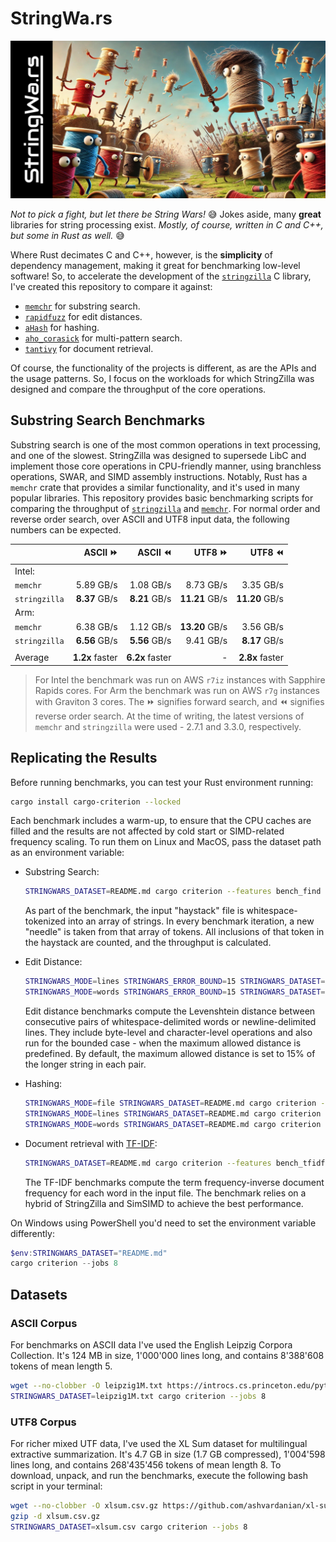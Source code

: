 # StringWa.rs

![StringWa.rs Thumbnail](https://github.com/ashvardanian/ashvardanian/blob/master/repositories/StringWa.rs.jpg?raw=true)

_Not to pick a fight, but let there be String Wars!_ 😅
Jokes aside, many __great__ libraries for string processing exist.
_Mostly, of course, written in C and C++, but some in Rust as well._ 😅

Where Rust decimates C and C++, however, is the __simplicity__ of dependency management, making it great for benchmarking low-level software!
So, to accelerate the development of the [`stringzilla`](https://github.com/ashvardanian/StringZilla) C library, I've created this repository to compare it against:

- [`memchr`](https://github.com/BurntSushi/memchr) for substring search.
- [`rapidfuzz`](https://github.com/rapidfuzz/rapidfuzz-rs) for edit distances.
- [`aHash`](https://github.com/tkaitchuck/aHash) for hashing.
- [`aho_corasick`](https://github.com/BurntSushi/aho-corasick) for multi-pattern search.
- [`tantivy`](https://github.com/quickwit-oss/tantivy) for document retrieval.

Of course, the functionality of the projects is different, as are the APIs and the usage patterns.
So, I focus on the workloads for which StringZilla was designed and compare the throughput of the core operations.

## Substring Search Benchmarks 

Substring search is one of the most common operations in text processing, and one of the slowest.
StringZilla was designed to supersede LibC and implement those core operations in CPU-friendly manner, using branchless operations, SWAR, and SIMD assembly instructions.
Notably, Rust has a `memchr` crate that provides a similar functionality, and it's used in many popular libraries.
This repository provides basic benchmarking scripts for comparing the throughput of [`stringzilla`](https://github.com/ashvardanian/StringZilla) and [`memchr`](https://github.com/BurntSushi/memchr).
For normal order and reverse order search, over ASCII and UTF8 input data, the following numbers can be expected.

|               |         ASCII ⏩ |         ASCII ⏪ |         UTF8 ⏩ |          UTF8 ⏪ |
| ------------- | --------------: | --------------: | -------------: | --------------: |
| Intel:        |                 |                 |                |                 |
| `memchr`      |       5.89 GB/s |       1.08 GB/s |      8.73 GB/s |       3.35 GB/s |
| `stringzilla` |   __8.37__ GB/s |   __8.21__ GB/s | __11.21__ GB/s |  __11.20__ GB/s |
| Arm:          |                 |                 |                |                 |
| `memchr`      |       6.38 GB/s |       1.12 GB/s | __13.20__ GB/s |       3.56 GB/s |
| `stringzilla` |   __6.56__ GB/s |   __5.56__ GB/s |      9.41 GB/s |   __8.17__ GB/s |
|               |                 |                 |                |                 |
| Average       | __1.2x__ faster | __6.2x__ faster |              - | __2.8x__ faster |


> For Intel the benchmark was run on AWS `r7iz` instances with Sapphire Rapids cores.
> For Arm the benchmark was run on AWS `r7g` instances with Graviton 3 cores.
> The ⏩ signifies forward search, and ⏪ signifies reverse order search.
> At the time of writing, the latest versions of `memchr` and `stringzilla` were used - 2.7.1 and 3.3.0, respectively.

## Replicating the Results

Before running benchmarks, you can test your Rust environment running:

```bash
cargo install cargo-criterion --locked
```

Each benchmark includes a warm-up, to ensure that the CPU caches are filled and the results are not affected by cold start or SIMD-related frequency scaling.
To run them on Linux and MacOS, pass the dataset path as an environment variable:

- Substring Search:

    ```bash
    STRINGWARS_DATASET=README.md cargo criterion --features bench_find bench_find --jobs 8
    ```

    As part of the benchmark, the input "haystack" file is whitespace-tokenized into an array of strings.
    In every benchmark iteration, a new "needle" is taken from that array of tokens.
    All inclusions of that token in the haystack are counted, and the throughput is calculated.

- Edit Distance:

    ```bash
    STRINGWARS_MODE=lines STRINGWARS_ERROR_BOUND=15 STRINGWARS_DATASET=README.md cargo criterion --features bench_levenshtein bench_levenshtein --jobs 8
    STRINGWARS_MODE=words STRINGWARS_ERROR_BOUND=15 STRINGWARS_DATASET=README.md cargo criterion --features bench_levenshtein bench_levenshtein --jobs 8
    ```

    Edit distance benchmarks compute the Levenshtein distance between consecutive pairs of whitespace-delimited words or newline-delimited lines.
    They include byte-level and character-level operations and also run for the bounded case - when the maximum allowed distance is predefined.
    By default, the maximum allowed distance is set to 15% of the longer string in each pair.

- Hashing:

    ```bash
    STRINGWARS_MODE=file STRINGWARS_DATASET=README.md cargo criterion --features bench_hash bench_hash --jobs 8
    STRINGWARS_MODE=lines STRINGWARS_DATASET=README.md cargo criterion --features bench_hash bench_hash --jobs 8
    STRINGWARS_MODE=words STRINGWARS_DATASET=README.md cargo criterion --features bench_hash bench_hash --jobs 8
    ```

- Document retrieval with [TF-IDF](https://en.wikipedia.org/wiki/Tf%E2%80%93idf):

    ```bash
    STRINGWARS_DATASET=README.md cargo criterion --features bench_tfidf bench_tfidf --jobs 8
    ```

    The TF-IDF benchmarks compute the term frequency-inverse document frequency for each word in the input file.
    The benchmark relies on a hybrid of StringZilla and SimSIMD to achieve the best performance.

On Windows using PowerShell you'd need to set the environment variable differently:

```powershell
$env:STRINGWARS_DATASET="README.md"
cargo criterion --jobs 8
```

## Datasets

### ASCII Corpus

For benchmarks on ASCII data I've used the English Leipzig Corpora Collection.
It's 124 MB in size, 1'000'000 lines long, and contains 8'388'608 tokens of mean length 5.

```bash
wget --no-clobber -O leipzig1M.txt https://introcs.cs.princeton.edu/python/42sort/leipzig1m.txt 
STRINGWARS_DATASET=leipzig1M.txt cargo criterion --jobs 8
```

### UTF8 Corpus

For richer mixed UTF data, I've used the XL Sum dataset for multilingual extractive summarization.
It's 4.7 GB in size (1.7 GB compressed), 1'004'598 lines long, and contains 268'435'456 tokens of mean length 8.
To download, unpack, and run the benchmarks, execute the following bash script in your terminal:

```bash
wget --no-clobber -O xlsum.csv.gz https://github.com/ashvardanian/xl-sum/releases/download/v1.0.0/xlsum.csv.gz
gzip -d xlsum.csv.gz
STRINGWARS_DATASET=xlsum.csv cargo criterion --jobs 8
```
